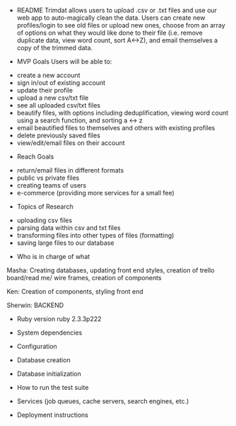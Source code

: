 * README
Trimdat allows users to upload .csv or .txt files and use our web app to auto-magically clean the data. Users can create new profiles/login to see old files or upload new ones, choose from an array of options on what they would like done to their file (i.e. remove duplicate data, view word count, sort A<->Z), and email themselves a copy of the trimmed data.  

* MVP Goals
Users will be able to:
- create a new account
- sign in/out of existing account
- update their profile
- upload a new csv/txt file
- see all uploaded csv/txt files
- beautify files, with options including deduplification, viewing word count using a search function, and sorting a <-> z
- email beautified files to themselves and others with existing profiles
- delete previously saved files
- view/edit/email files on their account

* Reach Goals
- return/email files in different formats
- public vs private files
- creating teams of users
- e-commerce (providing more services for a small fee)

* Topics of Research
- uploading csv files
- parsing data within csv and txt files
- transforming files into other types of files (formatting)
- saving large files to our database


* Who is in charge of what

Masha:
Creating databases, updating front end styles, creation of trello board/read me/ wire frames, creation of components

Ken:
Creation of components, styling front end

Sherwin:
BACKEND

* Ruby version
  ruby 2.3.3p222
  
* System dependencies

* Configuration

* Database creation

* Database initialization

* How to run the test suite

* Services (job queues, cache servers, search engines, etc.)

* Deployment instructions
